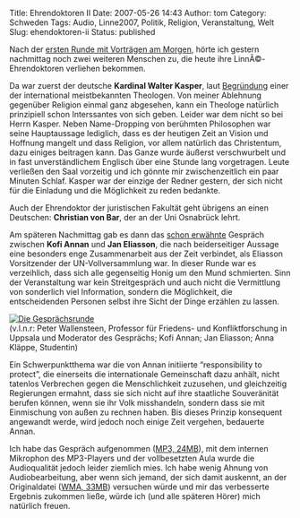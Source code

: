 Title: Ehrendoktoren II
Date: 2007-05-26 14:43
Author: tom
Category: Schweden
Tags: Audio, Linne2007, Politik, Religion, Veranstaltung, Welt
Slug: ehendoktoren-ii
Status: published

Nach der [ersten Runde mit Vorträgen am
Morgen](http://www.fiket.de/2007/05/25/ehrendoktoren/), hörte ich
gestern nachmittag noch zwei weiteren Menschen zu, die heute ihre
LinnÃ©-Ehrendoktoren verliehen bekommen.

Da war zuerst der deutsche **Kardinal Walter Kasper**, laut
[Begründung](http://info.uu.se/press.nsf/pm/uppsala.universitets.id672.html)
einer der international meistbekannten Theologen. Von meiner Ablehnung
gegenüber Religion einmal ganz abgesehen, kann ein Theologe natürlich
prinzipiell schon Interssantes von sich geben. Leider war dem nicht so
bei Herrn Kasper. Neben Name-Dropping von berühmten Philosophen war
seine Hauptaussage lediglich, dass es der heutigen Zeit an Vision und
Hoffnung mangelt und dass Religion, vor allem natürlich das Christentum,
dazu einiges beitragen kann. Das Ganze wurde äußerst verschwurbelt und
in fast unverständlichem Englisch über eine Stunde lang vorgetragen.
Leute verließen den Saal vorzeitig und ich gönnte mir zwischenzeitlich
ein paar Minuten Schlaf. Kasper war der einzige der Redner gestern, der
sich nicht für die Einladung und die Möglichkeit zu reden bedankte.

Auch der Ehrendoktor der juristischen Fakultät geht übrigens an einen
Deutschen: **Christian von Bar**, der an der Uni Osnabrück lehrt.

Am späteren Nachmittag gab es dann das [schon
erwähnte](http://www.fiket.de/2007/05/14/prominenz/) Gespräch zwischen
**Kofi Annan** und **Jan Eliasson**, die nach beiderseitiger Aussage
eine besonders enge Zusammenarbeit aus der Zeit verbindet, als Eliasson
Vorsitzender der UN-Vollversammlung war. In dieser Runde war es
verzeihlich, dass sich alle gegenseitig Honig um den Mund schmierten.
Sinn der Veranstaltung war kein Streitgespräch und auch nicht die
Vermittlung von sonderlich viel Information, sondern die Möglichkeit,
die entscheidenden Personen selbst ihre Sicht der Dinge erzählen zu
lassen.

[![Die
Gesprächsrunde](/pic/kofi_annan_s.jpg "Die Gesprächsrunde")](/pic/kofi_annan_l.jpg)  
(v.l.n.r: Peter Wallensteen, Professor für Friedens- und
Konfliktforschung in Uppsala und Moderator des Gesprächs; Kofi Annan;
Jan Eliasson; Anna Kläppe, Studentin)

Ein Schwerpunktthema war die von Annan initiierte “responsibility to
protect”, die einerseits die internationale Gemeinschaft dazu anhält,
nicht tatenlos Verbrechen gegen die Menschlichkeit zuzusehen, und
gleichzeitig Regierungen ermahnt, dass sie sich nicht auf ihre
staatliche Souveränität berufen können, wenn sie ihr Volk misshandeln,
sondern dass sie mit Einmischung von außen zu rechnen haben. Bis dieses
Prinzip konsequent angewandt werde, wird jedoch noch einige Zeit
vergehen, bedauerte Annan.

Ich habe das Gespräch aufgenommen ([MP3,
24MB](http://www.fiket.de/audio/koffi.mp3)), mit dem internen Mikrophon
des MP3-Players und der vollbesetzten Aula wurde die Audioqualität
jedoch leider ziemlich mies. Ich habe wenig Ahnung von Audiobearbeitung,
aber wenn sich jemand, der sich damit auskennt, an der Originaldatei
([WMA, 33MB](http://www.fiket.de/audio/koffi.wma)) versuchen würde und
mir das verbesserte Ergebnis zukommen ließe, würde ich (und alle
späteren Hörer) mich natürlich freuen.

